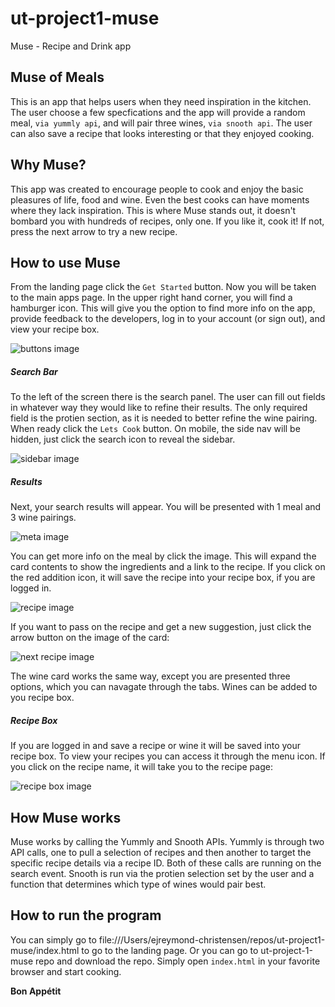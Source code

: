 # ut-project1-muse
Muse - Recipe and Drink app

## Muse of Meals

This is an app that helps users when they need inspiration in the kitchen. The user choose a few specfications and the app will provide a random meal, `via yummly api`, and will pair three wines, `via snooth api`. The user can also save a recipe that looks interesting or that they enjoyed cooking.

## Why Muse?

This app was created to encourage people to cook and enjoy the basic pleasures of life, food and wine. Even the best cooks can have moments where they lack inspiration. This is where Muse stands out, it doesn't bombard you with hundreds of recipes, only one. If you like it, cook it! If not, press the next arrow to try a new recipe.

## How to use Muse

From the landing page click the `Get Started` button. Now you will be taken to the main apps page. In the upper right hand corner, you will find a hamburger icon. This will give you the option to find more info on the app, provide feedback to the developers, log in to your account (or sign out), and view your recipe box.

![buttons image](https://github.com/ejreymond-christensen/ut-project1-muse/blob/master/assets/imgs/readme/buttons.png)

##### Search Bar

To the left of the screen there is the search panel. The user can fill out fields in whatever way they would like to refine their results. The only required field is the protien section, as it is needed to better refine the wine pairing. When ready click the `Lets Cook` button. On mobile, the side nav will be hidden, just click the search icon to reveal the sidebar.

![sidebar image](https://github.com/ejreymond-christensen/ut-project1-muse/blob/master/assets/imgs/readme/sidebar.png)

##### Results 

Next, your search results will appear. You will be presented with 1 meal and 3 wine pairings.

![meta image](https://github.com/ejreymond-christensen/ut-project1-muse/blob/master/assets/imgs/readme/meta.png)

You can get more info on the meal by click the image. This will expand the card contents to show the ingredients and a link to the recipe. If you click on the red addition icon, it will save the recipe into your recipe box, if you are logged in.

![recipe image](https://github.com/ejreymond-christensen/ut-project1-muse/blob/master/assets/imgs/readme/recipe.png)

If you want to pass on the recipe and get a new suggestion, just click the arrow button on the image of the card:

![next recipe image](https://github.com/ejreymond-christensen/ut-project1-muse/blob/master/assets/imgs/readme/next.png)

The wine card works the same way, except you are presented three options, which you can navagate through the tabs.
Wines can be added to you recipe box.

##### Recipe Box
If you are logged in and save a recipe or wine it will be saved into your recipe box. To view your recipes you can access it through the menu icon. If you click on the recipe name, it will take you to the recipe page:

![recipe box image](https://github.com/ejreymond-christensen/ut-project1-muse/blob/master/assets/imgs/readme/recipebox.png)

## How Muse works

Muse works by calling the Yummly and Snooth APIs. Yummly is through two API calls, one to pull a selection of recipes and then another to target the specific recipe details via a recipe ID. Both of these calls are running on the search event. Snooth is run via the protien selection set by the user and a function that determines which type of wines would pair best.

## How to run the program

You can simply go to file:///Users/ejreymond-christensen/repos/ut-project1-muse/index.html to go to the landing page. Or you can go to ut-project-1-muse repo and download the repo. Simply open `index.html` in your favorite browser and start cooking.


**Bon Appétit**
